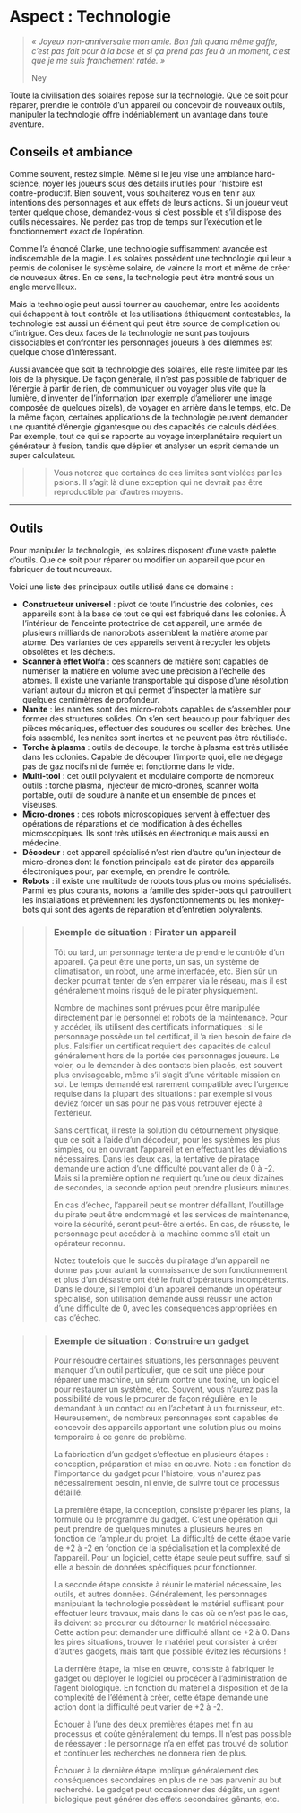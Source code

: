 # Aspect : Technologie
> *« Joyeux non-anniversaire mon amie. Bon fait quand même gaffe, c’est pas fait pour à la base et si ça prend pas feu à un moment, c’est que je me suis franchement ratée. »*
>
> Ney

Toute la civilisation des solaires repose sur la technologie. Que ce soit pour réparer, prendre le contrôle d’un appareil ou concevoir de nouveaux outils, manipuler la technologie offre indéniablement un avantage dans toute aventure.

## Conseils et ambiance
Comme souvent, restez simple. Même si le jeu vise une ambiance hard-science, noyer les joueurs sous des détails inutiles pour l’histoire est contre-productif. Bien souvent, vous souhaiterez vous en tenir aux intentions des personnages et aux effets de leurs actions. Si un joueur veut tenter quelque chose, demandez-vous si c’est possible et s’il dispose des outils nécessaires. Ne perdez pas trop de temps sur l’exécution et le fonctionnement exact de l’opération.

Comme l’a énoncé Clarke, une technologie suffisamment avancée est indiscernable de la magie. Les solaires possèdent une technologie qui leur a permis de coloniser le système solaire, de vaincre la mort et même de créer de nouveaux êtres. En ce sens, la technologie peut être montré sous un angle merveilleux.

Mais la technologie peut aussi tourner au cauchemar, entre les accidents qui échappent à tout contrôle et les utilisations éthiquement contestables, la technologie est aussi un élément qui peut être source de complication ou d’intrigue. Ces deux faces de la technologie ne sont pas toujours dissociables et confronter les personnages joueurs à des dilemmes est quelque chose d’intéressant.

Aussi avancée que soit la technologie des solaires, elle reste limitée par les lois de la physique. De façon générale, il n’est pas possible de fabriquer de l’énergie à partir de rien, de communiquer ou voyager plus vite que la lumière, d’inventer de l’information (par exemple d’améliorer une image composée de quelques pixels), de voyager en arrière dans le temps, etc. De la même façon, certaines applications de la technologie peuvent demander une quantité d’énergie gigantesque ou des capacités de calculs dédiées. Par exemple, tout ce qui se rapporte au voyage interplanétaire requiert un générateur à fusion, tandis que déplier et analyser un esprit demande un super calculateur.

>> Vous noterez que certaines de ces limites sont violées par les psions. Il s’agit là d’une exception qui ne devrait pas être reproductible par d’autres moyens.

----

## Outils
Pour manipuler la technologie, les solaires disposent d’une vaste palette d’outils. Que ce soit pour réparer ou modifier un appareil que pour en fabriquer de tout nouveaux.

Voici une liste des principaux outils utilisé dans ce domaine :
* **Constructeur universel** : pivot de toute l’industrie des colonies, ces appareils sont à la base de tout ce qui est fabriqué dans les colonies. À l’intérieur de l’enceinte protectrice de cet appareil, une armée de plusieurs milliards de nanorobots assemblent la matière atome par atome. Des variantes de ces appareils servent à recycler les objets obsolètes et les déchets.
* **Scanner à effet Wolfa** : ces scanners de matière sont capables de numériser la matière en volume avec une précision à l’échelle des atomes. Il existe une variante transportable qui dispose d’une résolution variant autour du micron et qui permet d’inspecter la matière sur quelques centimètres de profondeur.
* **Nanite** : les nanites sont des micro-robots capables de s’assembler pour former des structures solides. On s’en sert beaucoup pour fabriquer des pièces mécaniques, effectuer des soudures ou sceller des brèches. Une fois assemblé, les nanites sont inertes et ne peuvent pas être réutilisée.
* **Torche à plasma** : outils de découpe, la torche à plasma est très utilisée dans les colonies. Capable de découper l’importe quoi, elle ne dégage pas de gaz nocifs ni de fumée et fonctionne dans le vide.
* **Multi-tool** : cet outil polyvalent et modulaire comporte de nombreux outils : torche plasma, injecteur de micro-drones, scanner wolfa portable, outil de soudure à nanite et un ensemble de pinces et viseuses.
* **Micro-drones** : ces robots microscopiques servent à effectuer des opérations de réparations et de modification à des échelles microscopiques. Ils sont très utilisés en électronique mais aussi en médecine.
* **Décodeur** : cet appareil spécialisé n’est rien d’autre qu’un injecteur de micro-drones dont la fonction principale est de pirater des appareils électroniques pour, par exemple, en prendre le contrôle.
* **Robots** : il existe une multitude de robots tous plus ou moins spécialisés. Parmi les plus courants, notons la famille des spider-bots qui patrouillent les installations et préviennent les dysfonctionnements ou les monkey-bots qui sont des agents de réparation et d’entretien polyvalents.


>> ### Exemple de situation : Pirater un appareil
>> Tôt ou tard, un personnage tentera de prendre le contrôle d’un appareil. Ça peut être une porte, un sas, un système de climatisation, un robot, une arme interfacée, etc. Bien sûr un decker pourrait tenter de s’en emparer via le réseau, mais il est généralement moins risqué de le pirater physiquement.
>> 
>> Nombre de machines sont prévues pour être manipulée directement par le personnel et robots de la maintenance. Pour y accéder, ils utilisent des certificats informatiques : si le personnage possède un tel certificat, il ’a rien besoin de faire de plus. Falsifier un certificat requiert des capacités de calcul généralement hors de la portée des personnages joueurs. Le voler, ou le demander à des contacts bien placés, est souvent plus envisageable, même s’il s’agit d’une véritable mission en soi. Le temps demandé est rarement compatible avec l’urgence requise dans la plupart des situations : par exemple si vous deviez forcer un sas pour ne pas vous retrouver éjecté à l’extérieur.
>> 
>> Sans certificat, il reste la solution du détournement physique, que ce soit à l’aide d’un décodeur, pour les systèmes les plus simples, ou en ouvrant l’appareil et en effectuant les déviations nécessaires. Dans les deux cas, la tentative de piratage demande une action d’une difficulté pouvant aller de 0 à -2. Mais si la première option ne requiert qu’une ou deux dizaines de secondes, la seconde option peut prendre plusieurs minutes.
>> 
>> En cas d’échec, l’appareil peut se montrer défaillant, l’outillage du pirate peut être endommagé et les services de maintenance, voire la sécurité, seront peut-être alertés. En cas, de réussite, le personnage peut accéder à la machine comme s’il était un opérateur reconnu.
>> 
>> Notez toutefois que le succès du piratage d’un appareil ne donne pas pour autant la connaissance de son fonctionnement et plus d’un désastre ont été le fruit d’opérateurs incompétents. Dans le doute, si l’emploi d’un appareil demande un opérateur spécialisé, son utilisation demande aussi réussir une action d’une difficulté de 0, avec les conséquences appropriées en cas d’échec.

>> ### Exemple de situation : Construire un gadget
>> Pour résoudre certaines situations, les personnages peuvent manquer d’un outil particulier, que ce soit une pièce pour réparer une machine, un sérum contre une toxine, un logiciel pour restaurer un système, etc. Souvent, vous n’aurez pas la possibilité de vous le procurer de façon régulière, en le demandant à un contact ou en l’achetant à un fournisseur, etc. Heureusement, de nombreux personnages sont capables de concevoir des appareils apportant une solution plus ou moins temporaire à ce genre de problème.
>> 
>> La fabrication d’un gadget s’effectue en plusieurs étapes : conception, préparation et mise en œuvre. Note : en fonction de l'importance du gadget pour l'histoire, vous n'aurez pas nécessairement besoin, ni envie, de suivre tout ce processus détaillé.
>> 
>> La première étape, la conception, consiste préparer les plans, la formule ou le programme du gadget. C’est une opération qui peut prendre de quelques minutes à plusieurs heures en fonction de l’ampleur du projet. La difficulté de cette étape varie de +2 à -2 en fonction de la spécialisation et la complexité de l’appareil. Pour un logiciel, cette étape seule peut suffire, sauf si elle a besoin de données spécifiques pour fonctionner.
>> 
>> La seconde étape consiste à réunir le matériel nécessaire, les outils, et autres données. Généralement, les personnages manipulant la technologie possèdent le matériel suffisant pour effectuer leurs travaux, mais dans le cas où ce n’est pas le cas, ils doivent se procurer ou détourner le matériel nécessaire. Cette action peut demander une difficulté allant de +2 à 0. Dans les pires situations, trouver le matériel peut consister à créer d’autres gadgets, mais tant que possible évitez les récursions !
>> 
>> La dernière étape, la mise en œuvre, consiste à fabriquer le gadget ou déployer le logiciel ou procéder à l’administration de l’agent biologique. En fonction du matériel à disposition et de la complexité de l’élément à créer, cette étape demande une action dont la difficulté peut varier de +2 à -2.
>> 
>> Échouer à l’une des deux premières étapes met fin au processus et coûte généralement du temps. Il n’est pas possible de réessayer : le personnage n’a en effet pas trouvé de solution et continuer les recherches ne donnera rien de plus.
>> 
>> Échouer à la dernière étape implique généralement des conséquences secondaires en plus de ne pas parvenir au but recherché. Le gadget peut occasionner des dégâts, un agent biologique peut générer des effets secondaires gênants, etc.
